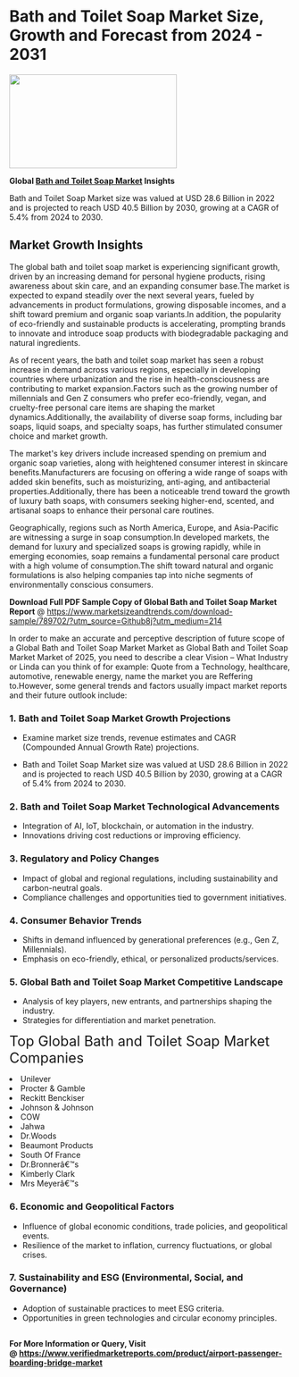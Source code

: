 <H1>Bath and Toilet Soap Market Size, Growth and Forecast from 2024 - 2031</H1><img class="aligncenter size-medium wp-image-584254" src="https://thirdeyenews.in/wp-content/uploads/2024/09/Global-Market-Research-300x168.jpeg" alt="" width="300" height="168" /><p><strong>Global&nbsp;<a href="https://www.marketsizeandtrends.com/download-sample/789702/?utm_source=Github8j?utm_medium=214">Bath and Toilet Soap Market</a> Insights</strong></p><p>Bath and Toilet Soap Market size was valued at USD 28.6 Billion in 2022 and is projected to reach USD 40.5 Billion by 2030, growing at a CAGR of 5.4% from 2024 to 2030.</p><p><h2>Market Growth Insights</h2> <p>The global bath and toilet soap market is experiencing significant growth, driven by an increasing demand for personal hygiene products, rising awareness about skin care, and an expanding consumer base.The market is expected to expand steadily over the next several years, fueled by advancements in product formulations, growing disposable incomes, and a shift toward premium and organic soap variants.In addition, the popularity of eco-friendly and sustainable products is accelerating, prompting brands to innovate and introduce soap products with biodegradable packaging and natural ingredients.</p> <p>As of recent years, the bath and toilet soap market has seen a robust increase in demand across various regions, especially in developing countries where urbanization and the rise in health-consciousness are contributing to market expansion.Factors such as the growing number of millennials and Gen Z consumers who prefer eco-friendly, vegan, and cruelty-free personal care items are shaping the market dynamics.Additionally, the availability of diverse soap forms, including bar soaps, liquid soaps, and specialty soaps, has further stimulated consumer choice and market growth.</p> <p>The market's key drivers include increased spending on premium and organic soap varieties, along with heightened consumer interest in skincare benefits.Manufacturers are focusing on offering a wide range of soaps with added skin benefits, such as moisturizing, anti-aging, and antibacterial properties.Additionally, there has been a noticeable trend toward the growth of luxury bath soaps, with consumers seeking higher-end, scented, and artisanal soaps to enhance their personal care routines.</p> <p>Geographically, regions such as North America, Europe, and Asia-Pacific are witnessing a surge in soap consumption.In developed markets, the demand for luxury and specialized soaps is growing rapidly, while in emerging economies, soap remains a fundamental personal care product with a high volume of consumption.The shift toward natural and organic formulations is also helping companies tap into niche segments of environmentally conscious consumers.</p> <p><span class=""><strong>Download Full PDF Sample Copy of Global Bath and Toilet Soap Market Report</strong> @ <a href="https://www.marketsizeandtrends.com/download-sample/789702/?utm_source=Github8j?utm_medium=214" target="_blank">https://www.marketsizeandtrends.com/download-sample/789702/?utm_source=Github8j?utm_medium=214</a></span></p><p>In order to make an accurate and perceptive description of future scope of a Global&nbsp;Bath and Toilet Soap Market Market as Global&nbsp;Bath and Toilet Soap Market Market of 2025, you need to describe a clear Vision &ndash; What Industry or Linda can you think of for example: Quote from a Technology, healthcare, automotive, renewable energy, name the market you are Reffering to.However, some general trends and factors usually impact market reports and their future outlook include:</p><h3>1.&nbsp;<strong>Bath and Toilet Soap Market Growth Projections</strong></h3><ul><li>Examine market size trends, revenue estimates and CAGR (Compounded Annual Growth Rate) projections.</li><li><p>Bath and Toilet Soap Market size was valued at USD 28.6 Billion in 2022 and is projected to reach USD 40.5 Billion by 2030, growing at a CAGR of 5.4% from 2024 to 2030.</p></li></ul><h3>2.&nbsp;<strong>Bath and Toilet Soap Market Technological Advancements</strong></h3><ul><li>Integration of AI, IoT, blockchain, or automation in the industry.</li><li>Innovations driving cost reductions or improving efficiency.</li></ul><h3>3.&nbsp;<strong>Regulatory and Policy Changes</strong></h3><ul><li>Impact of global and regional regulations, including sustainability and carbon-neutral goals.</li><li>Compliance challenges and opportunities tied to government initiatives.</li></ul><h3>4.&nbsp;<strong>Consumer Behavior Trends</strong></h3><ul><li>Shifts in demand influenced by generational preferences (e.g., Gen Z, Millennials).</li><li>Emphasis on eco-friendly, ethical, or personalized products/services.</li></ul><h3>5.&nbsp;<strong>Global Bath and Toilet Soap Market Competitive Landscape</strong></h3><ul><li>Analysis of key players, new entrants, and partnerships shaping the industry.</li><li>Strategies for differentiation and market penetration.</li></ul><p data-pm-slice="1 1 []"><span style="color: inherit; font-family: inherit; font-size: 25px;">Top Global Bath and Toilet Soap Market Companies</span></p><div class="" data-test-id=""><p><li>Unilever</li><li> Procter & Gamble</li><li> Reckitt Benckiser</li><li> Johnson & Johnson</li><li> COW</li><li> Jahwa</li><li> Dr.Woods</li><li> Beaumont Products</li><li> South Of France</li><li> Dr.Bronnerâ€™s</li><li> Kimberly Clark</li><li> Mrs Meyerâ€™s</li></p></div><h3>6.&nbsp;<strong>Economic and Geopolitical Factors</strong></h3><ul><li>Influence of global economic conditions, trade policies, and geopolitical events.</li><li>Resilience of the market to inflation, currency fluctuations, or global crises.</li></ul><h3>7.&nbsp;<strong>Sustainability and ESG (Environmental, Social, and Governance)</strong></h3><ul><li>Adoption of sustainable practices to meet ESG criteria.</li><li>Opportunities in green technologies and circular economy principles.</li></ul><h2><strong style="font-size: 14px;">For More Information or Query, Visit @&nbsp;</strong><a style="background-color: #ffffff; font-size: 14px;" href="https://www.marketsizeandtrends.com/report/bath-and-toilet-soap-market/" target="_blank">https://www.verifiedmarketreports.com/product/airport-passenger-boarding-bridge-market</a></h2>